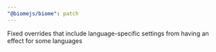 ```yaml
---
"@biomejs/biome": patch
---
```


Fixed overrides that include language-specific settings from having an effect for some languages
